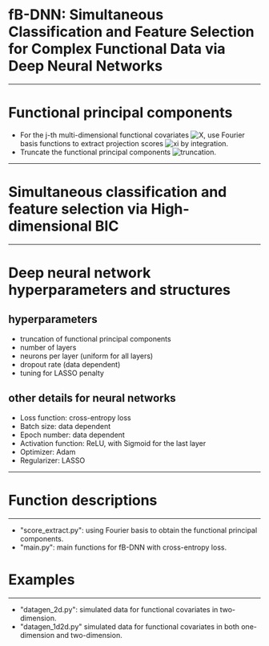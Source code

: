 # fB-DNN: Simultaneous Classification and Feature Selection for Complex Functional Data via Deep Neural Networks
------------------------------------------------

# Functional principal components
- For the j-th multi-dimensional functional covariates ![X](https://latex.codecogs.com/svg.image?X_j(s_1,\ldots,s_{d_j})), use Fourier basis functions to extract projection scores ![xi](https://latex.codecogs.com/svg.image?\xi_{j1},\xi_{j2},\ldots) by integration.
- Truncate the functional principal components ![truncation](https://latex.codecogs.com/svg.image?\xi_{j1},\ldots,\xi_{jr_j}).
------------------------------------------------

# Simultaneous classification and feature selection via High-dimensional BIC
------------------------------------------------

# Deep neural network hyperparameters and structures
## hyperparameters
- truncation of functional principal components
- number of layers 
- neurons per layer (uniform for all layers)
- dropout rate (data dependent)
- tuning for LASSO penalty
## other details for neural networks 
- Loss function: cross-entropy loss
- Batch size: data dependent
- Epoch number: data dependent
- Activation function: ReLU, with Sigmoid for the last layer
- Optimizer: Adam
- Regularizer: LASSO
-------------------------------------------------------------

# Function descriptions
-------------------------------------------------------------
- "score_extract.py": using Fourier basis to obtain the functional principal components.
- "main.py": main functions for fB-DNN with cross-entropy loss.  

# Examples
-------------------------------------------------------------
- "datagen_2d.py": simulated data for functional covariates in two-dimension.
- "datagen_1d2d.py" simulated data for functional covariates in both one-dimension and two-dimension.
